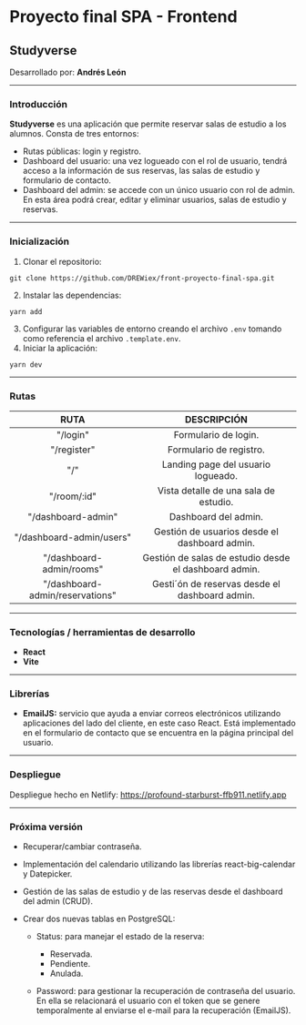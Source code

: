 # Proyecto final SPA - Frontend
## Studyverse

Desarrollado por: **Andrés León**

---

### Introducción

**Studyverse** es una aplicación que permite reservar salas de estudio a los alumnos. Consta de tres entornos:
- Rutas públicas: login y registro.
- Dashboard del usuario: una vez logueado con el rol de usuario, tendrá acceso a la información de sus reservas, las salas de estudio y formulario de contacto.
- Dashboard del admin: se accede con un único usuario con rol de admin. En esta área podrá crear, editar y eliminar usuarios, salas de estudio y reservas.

---

### Inicialización

1. Clonar el repositorio:
```
git clone https://github.com/DREWiex/front-proyecto-final-spa.git
```
2. Instalar las dependencias:
```
yarn add
```
3. Configurar las variables de entorno creando el archivo ```.env``` tomando como referencia el archivo ```.template.env```.
4. Iniciar la aplicación:
```
yarn dev
```

---

### Rutas

|             **RUTA**            |                    **DESCRIPCIÓN**                    |
|:-------------------------------:|:-----------------------------------------------------:|
| "/login"                        | Formulario de login.                                  |
| "/register"                     | Formulario de registro.                               |
| "/"                             | Landing page del usuario logueado.                    |
| "/room/:id"                     | Vista detalle de una sala de estudio.                 |
| "/dashboard-admin"              | Dashboard del admin.                                  |
| "/dashboard-admin/users"        | Gestión de usuarios desde el dashboard admin.         |
| "/dashboard-admin/rooms"        | Gestión de salas de estudio desde el dashboard admin. |
| "/dashboard-admin/reservations" | Gesti´ón de reservas desde el dashboard admin.        |

---

### Tecnologías / herramientas de desarrollo

- **React**
- **Vite**

---

### Librerías

- **EmailJS:** servicio que ayuda a enviar correos electrónicos utilizando aplicaciones del lado del cliente, en este caso React. Está implementado en el formulario de contacto que se encuentra en la página principal del usuario.

---

### Despliegue

Despliegue hecho en Netlify: https://profound-starburst-ffb911.netlify.app

---

### Próxima versión

- Recuperar/cambiar contraseña.

- Implementación del calendario utilizando las librerías react-big-calendar y Datepicker.

- Gestión de las salas de estudio y de las reservas desde el dashboard del admin (CRUD).

- Crear dos nuevas tablas en PostgreSQL:

    - Status: para manejar el estado de la reserva:

        - Reservada.
        - Pendiente.
        - Anulada.

    - Password: para gestionar la recuperación de contraseña del usuario. En ella se relacionará el usuario con el token que se genere temporalmente al enviarse el e-mail para la recuperación (EmailJS).
